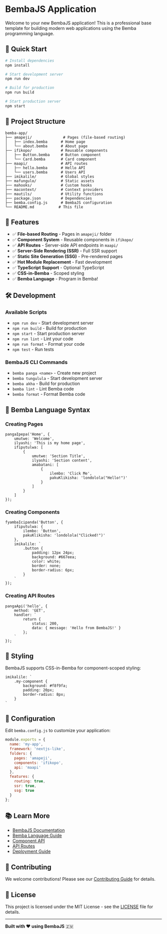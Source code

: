 # BembaJS Application

Welcome to your new BembaJS application! This is a professional base template for building modern web applications using the Bemba programming language.

## 🚀 Quick Start

```bash
# Install dependencies
npm install

# Start development server
npm run dev

# Build for production
npm run build

# Start production server
npm start
```

## 📁 Project Structure

```
bemba-app/
├── amapeji/              # Pages (file-based routing)
│   ├── index.bemba      # Home page
│   └── about.bemba      # About page
├── ifikopo/             # Reusable components
│   ├── Button.bemba     # Button component
│   └── Card.bemba       # Card component
├── maapi/               # API routes
│   ├── hello.bemba      # Hello API
│   └── users.bemba      # Users API
├── imikalile/           # Global styles
├── mafungulo/           # Static assets
├── mahooks/             # Custom hooks
├── macontext/           # Context providers
├── mautils/             # Utility functions
├── package.json         # Dependencies
├── bemba.config.js      # BembaJS configuration
└── README.md           # This file
```

## 🎯 Features

- ✅ **File-based Routing** - Pages in `amapeji/` folder
- ✅ **Component System** - Reusable components in `ifikopo/`
- ✅ **API Routes** - Server-side API endpoints in `maapi/`
- ✅ **Server-Side Rendering (SSR)** - Full SSR support
- ✅ **Static Site Generation (SSG)** - Pre-rendered pages
- ✅ **Hot Module Replacement** - Fast development
- ✅ **TypeScript Support** - Optional TypeScript
- ✅ **CSS-in-Bemba** - Scoped styling
- ✅ **Bemba Language** - Program in Bemba!

## 🛠️ Development

### Available Scripts

- `npm run dev` - Start development server
- `npm run build` - Build for production
- `npm start` - Start production server
- `npm run lint` - Lint your code
- `npm run format` - Format your code
- `npm test` - Run tests

### BembaJS CLI Commands

- `bemba panga <name>` - Create new project
- `bemba tungulula` - Start development server
- `bemba akha` - Build for production
- `bemba lint` - Lint Bemba code
- `bemba format` - Format Bemba code

## 📝 Bemba Language Syntax

### Creating Pages

```bemba
pangaIpepa('Home', {
    umutwe: 'Welcome',
    ilyashi: 'This is my home page',
    ifiputulwa: [
        {
            umutwe: 'Section Title',
            ilyashi: 'Section content',
            amabatani: [
                {
                    ilembo: 'Click Me',
                    pakuKlikisha: 'londolola("Hello!")'
                }
            ]
        }
    ]
});
```

### Creating Components

```bemba
fyambaIcipanda('Button', {
    ifiputulwa: {
        ilembo: 'Button',
        pakuKlikisha: 'londolola("Clicked!")'
    },
    imikalile: `
        .button {
            padding: 12px 24px;
            background: #667eea;
            color: white;
            border: none;
            border-radius: 6px;
        }
    `
});
```

### Creating API Routes

```bemba
pangaApi('hello', {
    method: 'GET',
    handler: `
        return {
            status: 200,
            data: { message: 'Hello from BembaJS!' }
        };
    `
});
```

## 🎨 Styling

BembaJS supports CSS-in-Bemba for component-scoped styling:

```bemba
imikalile: `
    .my-component {
        background: #f8f9fa;
        padding: 20px;
        border-radius: 8px;
    }
`
```

## 🔧 Configuration

Edit `bemba.config.js` to customize your application:

```javascript
module.exports = {
  name: 'my-app',
  framework: 'nextjs-like',
  folders: {
    pages: 'amapeji',
    components: 'ifikopo',
    api: 'maapi'
  },
  features: {
    routing: true,
    ssr: true,
    ssg: true
  }
};
```

## 📚 Learn More

- [BembaJS Documentation](https://bembajs.dev/docs)
- [Bemba Language Guide](https://bembajs.dev/bemba)
- [Component API](https://bembajs.dev/components)
- [API Routes](https://bembajs.dev/api)
- [Deployment Guide](https://bembajs.dev/deploy)

## 🤝 Contributing

We welcome contributions! Please see our [Contributing Guide](https://bembajs.dev/contributing) for details.

## 📄 License

This project is licensed under the MIT License - see the [LICENSE](LICENSE) file for details.

---

**Built with ❤️ using BembaJS** 🇿🇲
